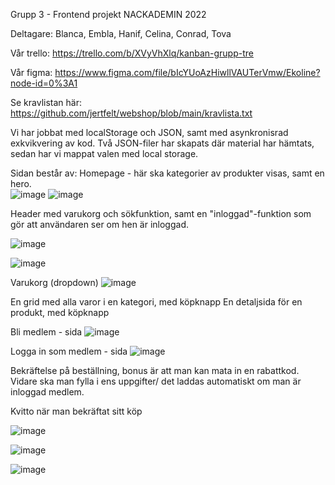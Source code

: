 Grupp 3 - Frontend projekt NACKADEMIN 2022

Deltagare:
Blanca, Embla, Hanif, Celina, Conrad, Tova 


Vår trello:
https://trello.com/b/XVyVhXlq/kanban-grupp-tre

Vår figma: 
https://www.figma.com/file/bIcYUoAzHiwllVAUTerVmw/Ekoline?node-id=0%3A1

Se kravlistan här:
https://github.com/jertfelt/webshop/blob/main/kravlista.txt

Vi har jobbat med localStorage och JSON, samt med asynkronisrad exkvikvering av kod. 
Två JSON-filer har skapats där material har hämtats, sedan har vi mappat valen med local storage.

Sidan består av:
 Homepage - här ska kategorier av produkter visas, samt en hero. <br>
![image](https://user-images.githubusercontent.com/30622818/155895907-8355aece-4f7f-40bd-9fb3-47173ec07e26.png)
![image](https://user-images.githubusercontent.com/30622818/155897280-c769e480-2133-4b7a-a085-f39740d98448.png)
 

 Header med varukorg och sökfunktion, samt en "inloggad"-funktion som gör att användaren ser om hen är inloggad.

![image](https://user-images.githubusercontent.com/30622818/155897556-62ce9cda-4be8-4594-ad80-adce87a1ee4c.png)

![image](https://user-images.githubusercontent.com/30622818/155897335-0206b6d3-b870-42d5-aa9c-0a53860518d8.png)

 Varukorg (dropdown)
![image](https://user-images.githubusercontent.com/30622818/155897298-20845b4d-7224-4654-bab8-0649a83a7852.png)


 En grid med alla varor i en kategori, med köpknapp
 En detaljsida för en produkt, med köpknapp

 Bli medlem - sida
 ![image](https://user-images.githubusercontent.com/30622818/155897464-b7d1264c-d2bb-409d-80de-bf83355bb8e9.png)
 
  Logga in som medlem - sida
![image](https://user-images.githubusercontent.com/30622818/155897321-a1ae38e5-519d-48d0-ba7d-f3a690d59378.png)


 Bekräftelse på beställning, bonus är att man kan mata in en rabattkod. 
Vidare ska man fylla i ens uppgifter/ det laddas automatiskt om man är inloggad medlem.

 Kvitto när man bekräftat sitt köp

![image](https://user-images.githubusercontent.com/30622818/156028766-fcf25760-f310-4cd4-8c45-acd2530e6eea.png)






![image](https://user-images.githubusercontent.com/30622818/155897432-727bd8eb-6a3a-4ef5-aa41-bbab07381d7d.png)


![image](https://user-images.githubusercontent.com/30622818/155897469-75264aac-b868-4161-86d0-661175a860dd.png)



